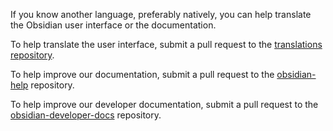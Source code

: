 If you know another language, preferably natively, you can help translate the Obsidian user interface or the documentation.

To help translate the user interface, submit a pull request to the [translations repository](https://github.com/obsidianmd/obsidian-translations).

To help improve our documentation, submit a pull request to the [obsidian-help](https://github.com/obsidianmd/obsidian-help) repository.

To help improve our developer documentation, submit a pull request to the [obsidian-developer-docs](https://github.com/obsidianmd/obsidian-developer-docs) repository.

